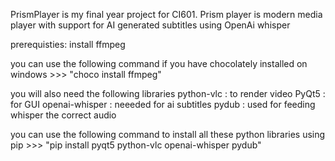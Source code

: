 PrismPlayer is my final year project for CI601. 
Prism player is modern media player with support for AI generated subtitles using OpenAi whisper

prerequisties: install ffmpeg 

you can use the following command if you have chocolately installed on windows >>>  "choco install ffmpeg"

you will also need the following libraries
python-vlc : to render video 
PyQt5 : for GUI
openai-whisper : neeeded for ai subtitles 
pydub : used for feeding whisper the correct audio

you can use the following command to install all these python libraries using pip >>> "pip install pyqt5 python-vlc openai-whisper pydub"
